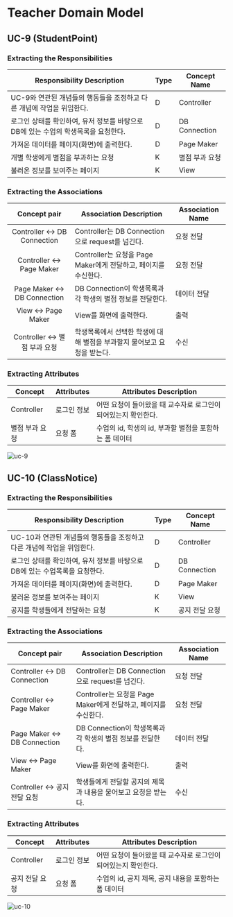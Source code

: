 # Teacher Domain Model

## UC-9 (StudentPoint)

### Extracting the Responsibilities

Responsibility Description | Type | Concept Name
-|-|-
UC-9와 연관된 개념들의 행동들을 조정하고 다른 개념에 작업을 위임한다. | D | Controller
로그인 상태를 확인하여, 유저 정보를 바탕으로 DB에 있는 수업의 학생목록을 요청한다. | D | DB Connection
가져온 데이터를 페이지(화면)에 출력한다. | D | Page Maker
개별 학생에게 별점을 부과하는 요청 | K | 별점 부과 요청
불러온 정보를 보여주는 페이지 | K | View

### Extracting the Associations

Concept pair | Association Description | Association Name
:-:|-|-
Controller <-> DB Connection | Controller는 DB Connection으로 request를 넘긴다. | 요청 전달
Controller <-> Page Maker | Controller는 요청을 Page Maker에게 전달하고, 페이지를 수신한다. | 요청 전달
Page Maker <-> DB Connection | DB Connection이 학생목록과 각 학생의 별점 정보를 전달한다. | 데이터 전달
View <-> Page Maker | View를 화면에 출력한다. | 출력
Controller <-> 별점 부과 요청 | 학생목록에서 선택한 학생에 대해 별점을 부과할지 물어보고 요청을 받는다. | 수신

### Extracting Attributes

Concept | Attributes | Attributes Description
-|-|-
Controller | 로그인 정보 | 어떤 요청이 들어왔을 때 교수자로 로그인이 되어있는지 확인한다.
별점 부과 요청 | 요청 폼 | 수업의 id, 학생의 id, 부과할 별점을 포함하는 폼 데이터

![uc-9](https://user-images.githubusercontent.com/11364584/115962680-878f8600-a557-11eb-8b9e-facd45157b1c.jpeg)


## UC-10 (ClassNotice)

### Extracting the Responsibilities

Responsibility Description | Type | Concept Name
-|-|-
UC-10과 연관된 개념들의 행동들을 조정하고 다른 개념에 작업을 위임한다. | D | Controller
로그인 상태를 확인하여, 유저 정보를 바탕으로 DB에 있는 수업목록을 요청한다. | D | DB Connection
가져온 데이터를 페이지(화면)에 출력한다. | D | Page Maker
불러온 정보를 보여주는 페이지 | K | View
공지를 학생들에게 전달하는 요청 | K | 공지 전달 요청

### Extracting the Associations

Concept pair | Association Description | Association Name
-|-|-
Controller <-> DB Connection | Controller는 DB Connection으로 request를 넘긴다. | 요청 전달
Controller <-> Page Maker | Controller는 요청을 Page Maker에게 전달하고, 페이지를 수신한다. | 요청 전달
Page Maker <-> DB Connection | DB Connection이 학생목록과 각 학생의 별점 정보를 전달한다. | 데이터 전달
View <-> Page Maker | View를 화면에 출력한다. | 출력
Controller <-> 공지 전달 요청 | 학생들에게 전달할 공지의 제목과 내용을 물어보고 요청을 받는다. | 수신

### Extracting Attributes

Concept | Attributes | Attributes Description
-|-|-
Controller | 로그인 정보 | 어떤 요청이 들어왔을 때 교수자로 로그인이 되어있는지 확인한다.
공지 전달 요청 | 요청 폼 | 수업의 id, 공지 제목, 공지 내용을 포함하는 폼 데이터

![uc-10](https://user-images.githubusercontent.com/11364584/115962692-90805780-a557-11eb-9b8b-ce538c11a609.jpeg)
